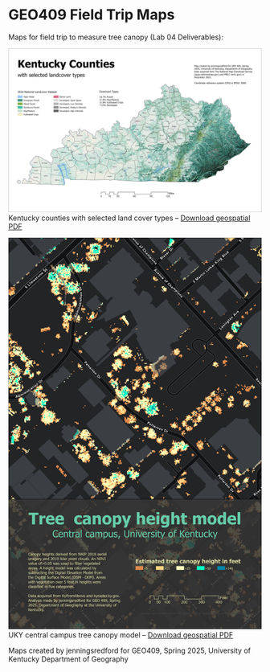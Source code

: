 # GEO409 Field Trip Maps
 


Maps for field trip to measure tree canopy (Lab 04 Deliverables):




![Kentucky Counties](KY-landcover.jpg)  
Kentucky counties with selected land cover types – [Download geospatial PDF](KY-landcover.pdf)

![UKy Campus canopy model](tree-canopy-model.jpg)  
UKY central campus tree canopy model – [Download geospatial PDF](Tree-canopy-height-model.pdf)

Maps created by jenningsredford for GEO409, Spring 2025, University of Kentucky Department of Geography

